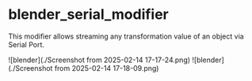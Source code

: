 # blender_serial_modifier
This modifier allows streaming any transformation value of an object via Serial Port.

![blender](./Screenshot from 2025-02-14 17-17-24.png)
![blender](./Screenshot from 2025-02-14 17-18-09.png)
